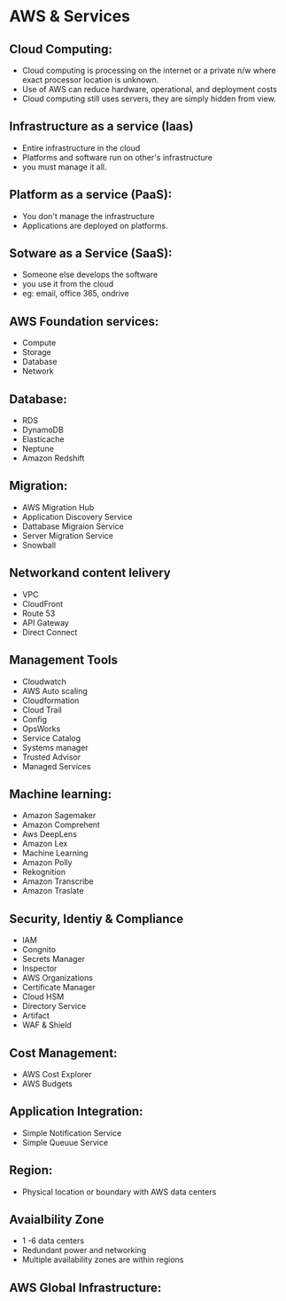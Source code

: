 # AWS & Services

## Cloud Computing:
*  Cloud computing is processing on the internet or a private n/w where exact processor location is unknown. 
* Use of AWS can reduce hardware, operational, and deployment costs
* Cloud computing still uses servers, they are simply hidden from view.

## Infrastructure as a service (Iaas)
* Entire infrastructure in the cloud
* Platforms and software run on other's infrastructure
* you must manage it all.
 
## Platform as a service (PaaS): 
* You don't manage the infrastructure
* Applications are deployed on platforms.
 
## Sotware as a Service (SaaS): 
* Someone else develops the software
* you use it from the cloud
* eg: email, office 365, ondrive

## AWS Foundation services: 
* Compute
* Storage
* Database
* Network

## Database:
* RDS
* DynamoDB
* Elasticache
* Neptune
* Amazon Redshift
 
## Migration: 
* AWS Migration Hub
* Application Discovery Service
* Dattabase Migraion Service
* Server Migration Service
* Snowball
  
## Networkand content lelivery 
* VPC
* CloudFront
* Route 53
* API Gateway
* Direct Connect
 
## Management Tools 
* Cloudwatch
* AWS Auto scaling
* Cloudformation
* Cloud Trail
* Config
* OpsWorks
* Service Catalog
* Systems manager
* Trusted Advisor
* Managed Services

## Machine learning:
 
* Amazon Sagemaker
* Amazon Comprehent
* Aws DeepLens
* Amazon Lex
* Machine Learning
* Amazon Polly
* Rekognition
* Amazon Transcribe
* Amazon Traslate
 
 
## Security, Identiy & Compliance
 
* IAM
* Congnito
* Secrets Manager
* Inspector
* AWS Organizations
* Certificate Manager
* Cloud HSM
* Directory Service
* Artifact
* WAF & Shield
 
## Cost Management:
 
* AWS Cost Explorer
* AWS Budgets
 
## Application Integration:
 
* Simple Notification Service
* Simple Queuue Service

## Region:
 
* Physical location or boundary with AWS data centers
 
## Avaialbility Zone
 
- 1 -6 data centers
- Redundant power and networking
- Multiple availability zones are within regions
 
## AWS Global Infrastructure:





